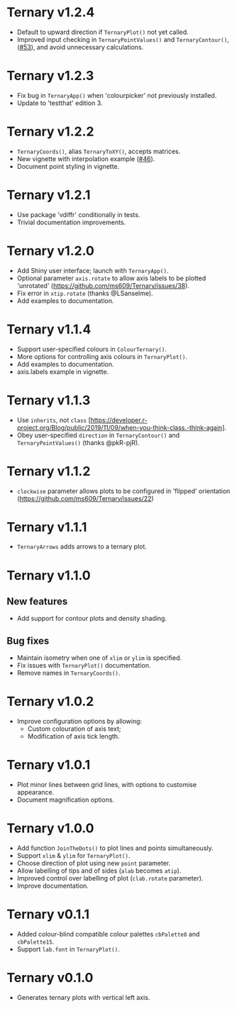 # Ternary v1.2.4

- Default to upward direction if `TernaryPlot()` not yet called.
- Improved input checking in `TernaryPointValues()` and `TernaryContour()`,
  ([#53](https://github.com/ms609/Ternary/issues/53)),
  and avoid unnecessary calculations.

# Ternary v1.2.3

- Fix bug in `TernaryApp()` when 'colourpicker' not previously installed.
- Update to 'testthat' edition 3.

# Ternary v1.2.2

- `TernaryCoords()`, alias `TernaryToXY()`, accepts matrices.
- New vignette with interpolation example ([#46](https://github.com/ms609/Ternary/issues/46)).
- Document point styling in vignette.

# Ternary v1.2.1

- Use package 'vdiffr' conditionally in tests.
- Trivial documentation improvements.

# Ternary v1.2.0
- Add Shiny user interface; launch with `TernaryApp()`.
- Optional parameter `axis.rotate` to allow axis labels to be plotted 'unrotated' 
   (https://github.com/ms609/Ternary/issues/38).
- Fix error in `xtip.rotate` (thanks @LSanselme).
- Add examples to documentation.

# Ternary v1.1.4
- Support user-specified colours in `ColourTernary()`.
- More options for controlling axis colours in `TernaryPlot()`.
- Add examples to documentation.
- axis.labels example in vignette.

# Ternary v1.1.3
- Use `inherits`, not `class` [https://developer.r-project.org/Blog/public/2019/11/09/when-you-think-class.-think-again].
- Obey user-specified `direction` in `TernaryContour()` and 
  `TernaryPointValues()` (thanks @pkR-pjR).

# Ternary v1.1.2
 - `clockwise` parameter allows plots to be configured in 'flipped' orientation
   (https://github.com/ms609/Ternary/issues/22)

# Ternary v1.1.1
 - `TernaryArrows` adds arrows to a ternary plot.

# Ternary v1.1.0
## New features
 - Add support for contour plots and density shading.
 
## Bug fixes 
 - Maintain isometry when one of `xlim` or `ylim` is specified.
 - Fix issues with `TernaryPlot()` documentation.
 - Remove names in `TernaryCoords()`.

# Ternary v1.0.2
 - Improve configuration options by allowing:
   - Custom colouration of axis text;
   - Modification of axis tick length.

# Ternary v1.0.1
 - Plot minor lines between grid lines, with options to customise appearance.
 - Document magnification options.

# Ternary v1.0.0
 - Add function `JoinTheDots()` to plot lines and points simultaneously.
 - Support `xlim` & `ylim` for `TernaryPlot()`.
 - Choose direction of plot using new `point` parameter.
 - Allow labelling of tips and of sides (`alab` becomes `atip`).
 - Improved control over labelling of plot (`clab.rotate` parameter).
 - Improve documentation.

# Ternary v0.1.1
 - Added colour-blind compatible colour palettes `cbPalette8` and `cbPalette15`.
 - Support `lab.font` in `TernaryPlot()`.

# Ternary v0.1.0
 - Generates ternary plots with vertical left axis.
